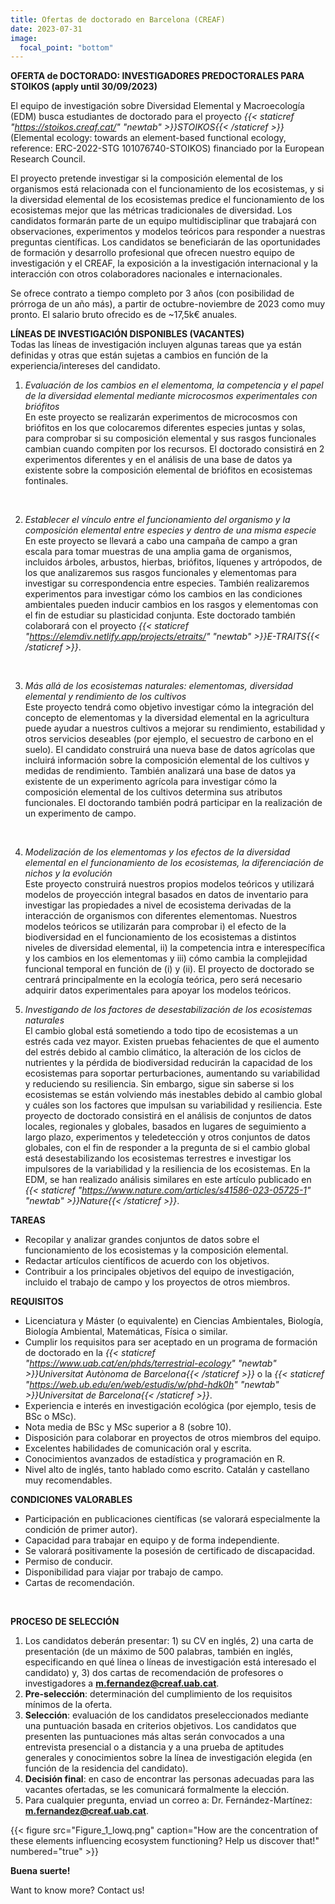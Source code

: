 ```yaml
---
title: Ofertas de doctorado en Barcelona (CREAF)
date: 2023-07-31
image:
  focal_point: "bottom"
---
```


**OFERTA de DOCTORADO: INVESTIGADORES PREDOCTORALES PARA STOIKOS (apply until 30/09/2023)**<br />
<!--more-->
El equipo de investigación sobre Diversidad Elemental y Macroecología (EDM) busca estudiantes de doctorado para el proyecto *{{< staticref "https://stoikos.creaf.cat/" "newtab" >}}STOIKOS{{< /staticref >}}* (Elemental ecology: towards an element-based functional ecology, reference: ERC-2022-STG 101076740-STOIKOS) financiado por la European Research Council.<br />

El proyecto pretende investigar si la composición elemental de los organismos está relacionada con el funcionamiento de los ecosistemas, y si la diversidad elemental de los ecosistemas predice el funcionamiento de los ecosistemas mejor que las métricas tradicionales de diversidad. Los candidatos formarán parte de un equipo multidisciplinar que trabajará con observaciones, experimentos y modelos teóricos para responder a nuestras preguntas científicas. Los candidatos se beneficiarán de las oportunidades de formación y desarrollo profesional que ofrecen nuestro equipo de investigación y el CREAF, la exposición a la investigación internacional y la interacción con otros colaboradores nacionales e internacionales.<br />

Se ofrece contrato a tiempo completo por 3 años (con posibilidad de prórroga de un año más), a partir de octubre-noviembre de 2023 como muy pronto. El salario bruto ofrecido es de ~17,5k€ anuales.<br />

**LÍNEAS DE INVESTIGACIÓN DISPONIBLES (VACANTES)**<br />
Todas las líneas de investigación incluyen algunas tareas que ya están definidas y otras que están sujetas a cambios en función de la experiencia/intereses del candidato. <br />

1. *Evaluación de los cambios en el elementoma, la competencia y el papel de la diversidad elemental mediante microcosmos experimentales con briófitos*<br />
En este proyecto se realizarán experimentos de microcosmos con briófitos en los que colocaremos diferentes especies juntas y solas, para comprobar si su composición elemental y sus rasgos funcionales cambian cuando compiten por los recursos. El doctorado consistirá en 2 experimentos diferentes y en el análisis de una base de datos ya existente sobre la composición elemental de briófitos en ecosistemas fontinales. <br />
<br />

2. *Establecer el vínculo entre el funcionamiento del organismo y la composición elemental entre especies y dentro de una misma especie*<br />
En este proyecto se llevará a cabo una campaña de campo a gran escala para tomar muestras de una amplia gama de organismos, incluidos árboles, arbustos, hierbas, briófitos, líquenes y artrópodos, de los que analizaremos sus rasgos funcionales y elementomas para investigar su correspondencia entre especies. También realizaremos experimentos para investigar cómo los cambios en las condiciones ambientales pueden inducir cambios en los rasgos y elementomas con el fin de estudiar su plasticidad conjunta. Este doctorado también colaborará con el proyecto *{{< staticref "https://elemdiv.netlify.app/projects/etraits/" "newtab" >}}E-TRAITS{{< /staticref >}}*. <br />
<br />

3. *Más allá de los ecosistemas naturales: elementomas, diversidad elemental y rendimiento de los cultivos*<br />
Este proyecto tendrá como objetivo investigar cómo la integración del concepto de elementomas y la diversidad elemental en la agricultura puede ayudar a nuestros cultivos a mejorar su rendimiento, estabilidad y otros servicios deseables (por ejemplo, el secuestro de carbono en el suelo). El candidato construirá una nueva base de datos agrícolas que incluirá información sobre la composición elemental de los cultivos y medidas de rendimiento. También analizará una base de datos ya existente de un experimento agrícola para investigar cómo la composición elemental de los cultivos determina sus atributos funcionales. El doctorando también podrá participar en la realización de un experimento de campo.<br />
<br />

4. *Modelización de los elementomas y los efectos de la diversidad elemental en el funcionamiento de los ecosistemas, la diferenciación de nichos y la evolución*<br />
Este proyecto construirá nuestros propios modelos teóricos y utilizará modelos de proyección integral basados en datos de inventario para investigar las propiedades a nivel de ecosistema derivadas de la interacción de organismos con diferentes elementomas. Nuestros modelos teóricos se utilizarán para comprobar i) el efecto de la biodiversidad en el funcionamiento de los ecosistemas a distintos niveles de diversidad elemental, ii) la competencia intra e interespecífica y los cambios en los elementomas y iii) cómo cambia la complejidad funcional temporal en función de (i) y (ii). El proyecto de doctorado se centrará principalmente en la ecología teórica, pero será necesario adquirir datos experimentales para apoyar los modelos teóricos.<br />

5. *Investigando de los factores de desestabilización de los ecosistemas naturales*<br />
El cambio global está sometiendo a todo tipo de ecosistemas a un estrés cada vez mayor. Existen pruebas fehacientes de que el aumento del estrés debido al cambio climático, la alteración de los ciclos de nutrientes y la pérdida de biodiversidad reducirán la capacidad de los ecosistemas para soportar perturbaciones, aumentando su variabilidad y reduciendo su resiliencia. Sin embargo, sigue sin saberse si los ecosistemas se están volviendo más inestables debido al cambio global y cuáles son los factores que impulsan su variabilidad y resiliencia. Este proyecto de doctorado consistirá en el análisis de conjuntos de datos locales, regionales y globales, basados en lugares de seguimiento a largo plazo, experimentos y teledetección y otros conjuntos de datos globales, con el fin de responder a la pregunta de si el cambio global está desestabilizando los ecosistemas terrestres e investigar los impulsores de la variabilidad y la resiliencia de los ecosistemas. En la EDM, se han realizado análisis similares en este artículo publicado en *{{< staticref "https://www.nature.com/articles/s41586-023-05725-1" "newtab" >}}Nature{{< /staticref >}}*.  <br />


<!--more-->
**TAREAS**
-	Recopilar y analizar grandes conjuntos de datos sobre el funcionamiento de los ecosistemas y la composición elemental.<br />
-	Redactar artículos científicos de acuerdo con los objetivos. <br />
-	Contribuir a los principales objetivos del equipo de investigación, incluido el trabajo de campo y los proyectos de otros miembros. <br />


**REQUISITOS**
-	Licenciatura y Máster (o equivalente) en Ciencias Ambientales, Biología, Biología Ambiental, Matemáticas, Física o similar.<br />
- Cumplir los requisitos para ser aceptado en un programa de formación de doctorado en la *{{< staticref "https://www.uab.cat/en/phds/terrestrial-ecology" "newtab" >}}Universitat Autònoma de Barcelona{{< /staticref >}}* o la *{{< staticref "https://web.ub.edu/en/web/estudis/w/phd-hdk0h" "newtab" >}}Universitat de Barcelona{{< /staticref >}}*. <br />
-	Experiencia e interés en investigación ecológica (por ejemplo, tesis de BSc o MSc).<br />
-	Nota media de BSc y MSc superior a 8 (sobre 10). <br />
- Disposición para colaborar en proyectos de otros miembros del equipo.<br />
-	Excelentes habilidades de comunicación oral y escrita.<br />
-	Conocimientos avanzados de estadística y programación en R.<br />
-	Nivel alto de inglés, tanto hablado como escrito. Catalán y castellano muy recomendables. <br />


**CONDICIONES VALORABLES**<br />
-	Participación en publicaciones científicas (se valorará especialmente la condición de primer autor).<br />
-	Capacidad para trabajar en equipo y de forma independiente.<br />
-	Se valorará positivamente la posesión de certificado de discapacidad.<br />
-	Permiso de conducir.<br />
-	Disponibilidad para viajar por trabajo de campo.<br />
-	Cartas de recomendación.<br />
<br />


**PROCESO DE SELECCIÓN**<br />
1.	Los candidatos deberán presentar: 1) su CV en inglés, 2) una carta de presentación (de un máximo de 500 palabras, también en inglés, especificando en qué línea o líneas de investigación está interesado el candidato) y, 3) dos cartas de recomendación de profesores o investigadores a **m.fernandez@creaf.uab.cat**.
2.	**Pre-selección**: determinación del cumplimiento de los requisitos mínimos de la oferta.
3.	**Selección**: evaluación de los candidatos preseleccionados mediante una puntuación basada en criterios objetivos. Los candidatos que presenten las puntuaciones más altas serán convocados a una entrevista presencial o a distancia y a una prueba de aptitudes generales y conocimientos sobre la línea de investigación elegida (en función de la residencia del candidato).
4.	**Decisión final**: en caso de encontrar las personas adecuadas para las vacantes ofertadas, se les comunicará formalmente la elección.
5.	Para cualquier pregunta, enviad un correo a: Dr. Fernández-Martínez: **m.fernandez@creaf.uab.cat**.



<!--more-->

{{< figure src="Figure_1_lowq.png" caption="How are the concentration of these elements influencing ecosystem functioning? Help us discover that!" numbered="true" >}}


<!--more-->
**Buena suerte!**
<!--more-->
Want to know more? Contact us!
